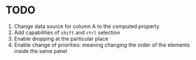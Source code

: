 # TODO

1. Change data source for column A to the computed property
2. Add capabilities of `shift` and `ctrl` selection
3. Enable dropping at the particular place
4. Enable change of priorities: meaning changing the order of the elements inside the same panel